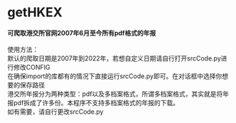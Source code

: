 # getHKEX
**可爬取港交所官网2007年6月至今所有pdf格式的年报**</br></br>
使用方法：</br>
默认的爬取日期是2007年到2022年，若想自定义日期请自行打开srcCode.py进行修改CONFIG</br>
在确保import的库都有的情况下直接运行srcCode.py即可。在对话框中选择你想要的保存路径</br>
港交所年报分为两种类型：pdf以及多档案格式，所谓多档案格式，其实就是将年报pdf拆成了许多份。本程序不支持多档案格式的年报的下载。</br>如有需要，请自行更改srcCode.py

